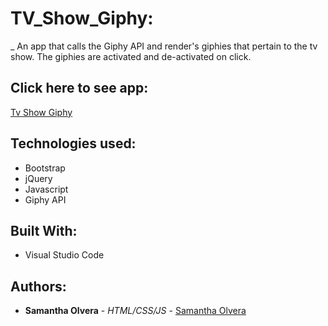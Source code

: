 # TV_Show_Giphy:
 _ An app that calls the Giphy API and render's giphies that pertain to the tv show. The giphies are activated and de-activated on click. 

## Click here to see app:
[Tv Show Giphy](https://smolvera.github.io/TV_Show_Giphy/)


## Technologies used:
- Bootstrap
- jQuery
- Javascript
- Giphy API


## Built With:

* Visual Studio Code

## Authors:

* **Samantha Olvera** - *HTML/CSS/JS* - [Samantha Olvera](https://github.com/Smolvera/TV_Show_Giphy/)